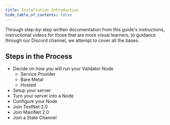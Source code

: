 ```yaml
---
title: Installation Introduction
hide_table_of_contents: false
---
```


<head>
  <title>Installation Overview</title>
  <meta
    name="description"
    content="Brief intro into the documentation process for Validator Nodes"
  />
</head>

Through step-by-step written documentation from this guide's instructions, instructional videos for those that are more visual learners, to guidance through our Discord channel, we attempt to cover all the bases.

## Steps in the Process

  - Decide on how you will run your Validator Node
    - Service Provider
    - Bare Metal
    - Hosted
  - Setup your server
  - Turn your server into a Node
  - Configure your Node
  - Join TestNet 2.0
  - Join MainNet 2.0
  - Join a State Channel